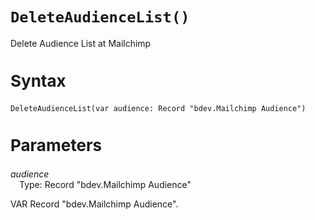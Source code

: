 <style>.page-header{margin:0 auto;font-family: Segoe UI Semibold;font-size: 10px;}.page-footer{margin-left: 50px;font-family:Segoe UI;font-size:9px}h1{font-size:28px}h2{font-size:26px}h3{font-size:23px}h4{font-size:22px}h5{font-size:20px}table{width:100%}#object-description{margin-top:-10px;margin-bottom:0px;}</style>

# `DeleteAudienceList()`

Delete Audience List at Mailchimp


## Syntax

```al
DeleteAudienceList(var audience: Record "bdev.Mailchimp Audience")
```

## Parameters

*audience*<br>
&emsp;Type: Record  "bdev.Mailchimp Audience"<br>

VAR Record "bdev.Mailchimp Audience".


